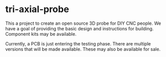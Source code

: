 # tri-axial-probe

This a project to create an open source 3D probe for DIY CNC people. We have a goal of providing the basic design and instructions for building.  Component kits may be available.  

Currently, a PCB is just entering the testing phase. There are multiple versions that will be made available.  These may also be available for sale.
